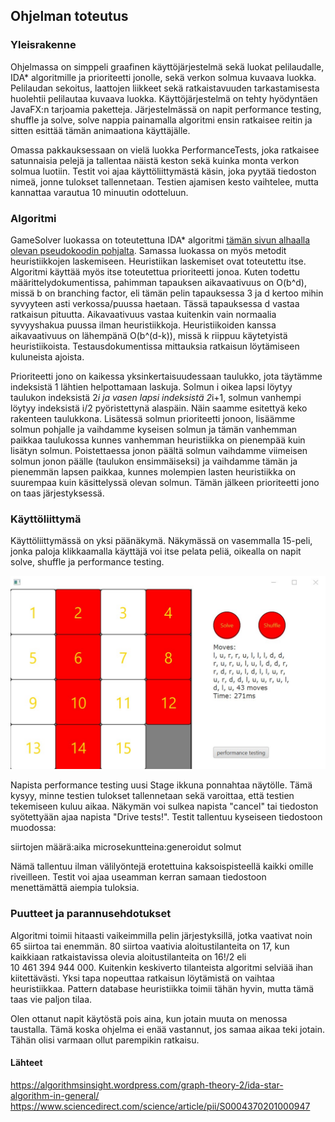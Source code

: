 ## Ohjelman toteutus

### Yleisrakenne
Ohjelmassa on simppeli graafinen käyttöjärjestelmä sekä luokat pelilaudalle, IDA* algoritmille ja prioriteetti jonolle, sekä verkon solmua kuvaava luokka. Pelilaudan sekoitus, laattojen liikkeet sekä ratkaistavuuden tarkastamisesta huolehtii pelilautaa kuvaava luokka. Käyttöjärjestelmä on tehty hyödyntäen JavaFX:n tarjoamia paketteja. Järjestelmässä on napit performance testing, shuffle ja solve, solve nappia painamalla algoritmi ensin ratkaisee reitin ja sitten esittää tämän animaationa käyttäjälle.

Omassa pakkauksessaan on vielä luokka PerformanceTests, joka ratkaisee satunnaisia pelejä ja tallentaa näistä keston sekä kuinka monta verkon solmua luotiin. Testit voi ajaa käyttöliittymästä käsin, joka pyytää tiedoston nimeä, jonne tulokset tallennetaan. Testien ajamisen kesto vaihtelee, mutta kannattaa varautua 10 minuutin odotteluun.

### Algoritmi
GameSolver luokassa on toteutettuna IDA* algoritmi [tämän sivun alhaalla olevan pseudokoodin pohjalta](https://algorithmsinsight.wordpress.com/graph-theory-2/ida-star-algorithm-in-general/). Samassa luokassa on myös metodit heuristiikkojen laskemiseen. Heuristiikan laskemiset ovat toteutettu itse. Algoritmi käyttää myös itse toteutettua prioriteetti jonoa. Kuten todettu määrittelydokumentissa, pahimman tapauksen aikavaativuus on O(b^d), missä b on branching factor, eli tämän pelin tapauksessa 3 ja d kertoo mihin syvyyteen asti verkossa/puussa haetaan. Tässä tapauksessa d vastaa ratkaisun pituutta. Aikavaativuus vastaa kuitenkin vain normaalia syvyyshakua puussa ilman heuristiikkoja. Heuristiikoiden kanssa aikavaativuus on lähempänä O(b^(d-k)), missä k riippuu käytetyistä heuristiikoista. Testausdokumentissa mittauksia ratkaisun löytämiseen kuluneista ajoista.

Prioriteetti jono on kaikessa yksinkertaisuudessaan taulukko, jota täytämme indeksistä 1 lähtien helpottamaan laskuja. Solmun i oikea lapsi löytyy taulukon indeksistä 2*i ja vasen lapsi indeksistä 2*i+1, solmun vanhempi löytyy indeksistä i/2 pyöristettynä alaspäin. Näin saamme esitettyä keko rakenteen taulukkona. Lisätessä solmun prioriteetti jonoon, lisäämme solmun pohjalle ja vaihdamme kyseisen solmun ja tämän vanhemman paikkaa taulukossa kunnes vanhemman heuristiikka on pienempää kuin lisätyn solmun. Poistettaessa jonon päältä solmun vaihdamme viimeisen solmun jonon päälle (taulukon ensimmäiseksi) ja vaihdamme tämän ja pienemmän lapsen paikkaa, kunnes molempien lasten heuristiikka on suurempaa kuin käsittelyssä olevan solmun. Tämän jälkeen prioriteetti jono on taas järjestyksessä.

### Käyttöliittymä
Käyttöliittymässä on yksi päänäkymä. Näkymässä on vasemmalla 15-peli, jonka paloja klikkaamalla käyttäjä voi itse pelata peliä, oikealla on napit solve, shuffle ja performance testing.

![näkymä](https://github.com/Birgitt4/TiraBK/blob/main/dokumentaatio/Kuvat/solved.jpg)

Napista performance testing uusi Stage ikkuna ponnahtaa näytölle. Tämä kysyy, minne testien tulokset tallennetaan sekä varoittaa, että testien tekemiseen kuluu aikaa. Näkymän voi sulkea napista "cancel" tai tiedoston syötettyään ajaa napista "Drive tests!". Testit tallentuu kyseiseen tiedostoon muodossa:

siirtojen määrä:aika microsekuntteina:generoidut solmut

Nämä tallentuu ilman välilyöntejä erotettuina kaksoispisteellä kaikki omille riveilleen. Testit voi ajaa useamman kerran samaan tiedostoon menettämättä aiempia tuloksia.

### Puutteet ja parannusehdotukset
Algoritmi toimii hitaasti vaikeimmilla pelin järjestyksillä, jotka vaativat noin 65 siirtoa tai enemmän. 80 siirtoa vaativia aloitustilanteita on 17, kun kaikkiaan ratkaistavissa olevia aloitustilanteita on 16!/2 eli 10 461 394 944 000. Kuitenkin keskiverto tilanteista algoritmi selviää ihan kiitettävästi. Yksi tapa nopeuttaa ratkaisun löytämistä on vaihtaa heuristiikkaa. Pattern database heuristiikka toimii tähän hyvin, mutta tämä taas vie paljon tilaa.

Olen ottanut napit käytöstä pois aina, kun jotain muuta on menossa taustalla. Tämä koska ohjelma ei enää vastannut, jos samaa aikaa teki jotain. Tähän olisi varmaan ollut parempikin ratkaisu.

#### Lähteet
https://algorithmsinsight.wordpress.com/graph-theory-2/ida-star-algorithm-in-general/
https://www.sciencedirect.com/science/article/pii/S0004370201000947
